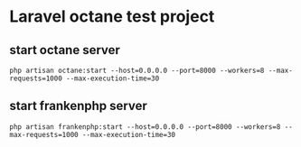 # Laravel octane test project

## start octane server
```php artisan octane:start --host=0.0.0.0 --port=8000 --workers=8 --max-requests=1000 --max-execution-time=30```

## start frankenphp server
```php artisan frankenphp:start --host=0.0.0.0 --port=8000 --workers=8 --max-requests=1000 --max-execution-time=30```

